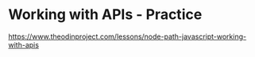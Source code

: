# Working with APIs - Practice

https://www.theodinproject.com/lessons/node-path-javascript-working-with-apis



